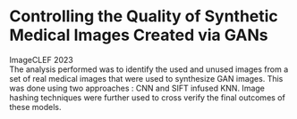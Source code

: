 # Controlling the Quality of Synthetic Medical Images Created via GANs
ImageCLEF 2023  
The analysis performed was to identify the used and unused images from a set of real medical images that were used to synthesize GAN images. 
This was done using two approaches : CNN and SIFT infused KNN. Image hashing techniques were further used to cross verify the final outcomes of these models.
